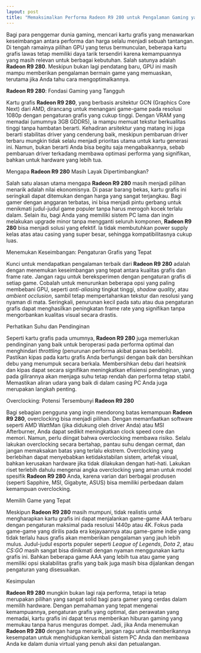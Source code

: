 ```yaml
---
layout: post
title: "Memaksimalkan Performa Radeon R9 280 untuk Pengalaman Gaming yang Memukau"
---
```


Bagi para penggemar dunia gaming, mencari kartu grafis yang menawarkan keseimbangan antara performa dan harga selalu menjadi sebuah tantangan. Di tengah ramainya pilihan GPU yang terus bermunculan, beberapa kartu grafis lawas tetap memiliki daya tarik tersendiri karena kemampuannya yang masih relevan untuk berbagai kebutuhan. Salah satunya adalah **Radeon R9 280**. Meskipun bukan lagi pendatang baru, GPU ini masih mampu memberikan pengalaman bermain game yang memuaskan, terutama jika Anda tahu cara mengoptimalkannya.

**Radeon R9 280**: Fondasi Gaming yang Tangguh

Kartu grafis **Radeon R9 280**, yang berbasis arsitektur GCN (Graphics Core Next) dari AMD, dirancang untuk menangani game-game pada resolusi 1080p dengan pengaturan grafis yang cukup tinggi. Dengan VRAM yang memadai (umumnya 3GB GDDR5), ia mampu memuat tekstur berkualitas tinggi tanpa hambatan berarti. Kehadiran arsitektur yang matang ini juga berarti stabilitas driver yang cenderung baik, meskipun pembaruan driver terbaru mungkin tidak selalu menjadi prioritas utama untuk kartu generasi ini. Namun, bukan berarti Anda bisa begitu saja mengabaikannya, sebab pembaruan driver terkadang membawa optimasi performa yang signifikan, bahkan untuk hardware yang lebih tua.

Mengapa **Radeon R9 280** Masih Layak Dipertimbangkan?

Salah satu alasan utama mengapa **Radeon R9 280** masih menjadi pilihan menarik adalah nilai ekonomisnya. Di pasar barang bekas, kartu grafis ini seringkali dapat ditemukan dengan harga yang sangat terjangkau. Bagi gamer dengan anggaran terbatas, ini bisa menjadi pintu gerbang untuk menikmati judul-judul game populer tanpa harus merogoh kocek terlalu dalam. Selain itu, bagi Anda yang memiliki sistem PC lama dan ingin melakukan upgrade minor tanpa mengganti seluruh komponen, **Radeon R9 280** bisa menjadi solusi yang efektif. Ia tidak membutuhkan power supply kelas atas atau casing yang super besar, sehingga kompatibilitasnya cukup luas.

Menemukan Keseimbangan: Pengaturan Grafis yang Tepat

Kunci untuk mendapatkan pengalaman terbaik dari **Radeon R9 280** adalah dengan menemukan keseimbangan yang tepat antara kualitas grafis dan frame rate. Jangan ragu untuk bereksperimen dengan pengaturan grafis di setiap game. Cobalah untuk menurunkan beberapa opsi yang paling membebani GPU, seperti *anti-aliasing* tingkat tinggi, *shadow quality*, atau *ambient occlusion*, sambil tetap mempertahankan tekstur dan resolusi yang nyaman di mata. Seringkali, penurunan kecil pada satu atau dua pengaturan grafis dapat menghasilkan peningkatan frame rate yang signifikan tanpa mengorbankan kualitas visual secara drastis.

Perhatikan Suhu dan Pendinginan

Seperti kartu grafis pada umumnya, **Radeon R9 280** juga memerlukan pendinginan yang baik untuk beroperasi pada performa optimal dan menghindari *throttling* (penurunan performa akibat panas berlebih). Pastikan kipas pada kartu grafis Anda berfungsi dengan baik dan bersihkan debu yang menumpuk secara berkala. Membersihkan debu dari heatsink dan kipas dapat secara signifikan meningkatkan efisiensi pendinginan, yang pada gilirannya akan menjaga suhu tetap rendah dan performa tetap stabil. Memastikan aliran udara yang baik di dalam casing PC Anda juga merupakan langkah penting.

Overclocking: Potensi Tersembunyi **Radeon R9 280**

Bagi sebagian pengguna yang ingin mendorong batas kemampuan **Radeon R9 280**, overclocking bisa menjadi pilihan. Dengan memanfaatkan software seperti AMD WattMan (jika didukung oleh driver Anda) atau MSI Afterburner, Anda dapat sedikit meningkatkan clock speed core dan memori. Namun, perlu diingat bahwa overclocking membawa risiko. Selalu lakukan overclocking secara bertahap, pantau suhu dengan cermat, dan jangan memaksakan batas yang terlalu ekstrem. Overclocking yang berlebihan dapat menyebabkan ketidakstabilan sistem, artefak visual, bahkan kerusakan hardware jika tidak dilakukan dengan hati-hati. Lakukan riset terlebih dahulu mengenai angka overclocking yang aman untuk model spesifik **Radeon R9 280** Anda, karena varian dari berbagai produsen (seperti Sapphire, MSI, Gigabyte, ASUS) bisa memiliki perbedaan dalam kemampuan overclocking.

Memilih Game yang Tepat

Meskipun **Radeon R9 280** masih mumpuni, tidak realistis untuk mengharapkan kartu grafis ini dapat menjalankan game-game AAA terbaru dengan pengaturan maksimal pada resolusi 1440p atau 4K. Fokus pada game-game yang dirilis pada era kejayaannya atau game-game indie yang tidak terlalu haus grafis akan memberikan pengalaman yang jauh lebih mulus. Judul-judul esports populer seperti *League of Legends*, *Dota 2*, atau *CS:GO* masih sangat bisa dinikmati dengan nyaman menggunakan kartu grafis ini. Bahkan beberapa game AAA yang lebih tua atau game yang memiliki opsi skalabilitas grafis yang baik juga masih bisa dijalankan dengan pengaturan yang disesuaikan.

Kesimpulan

**Radeon R9 280** mungkin bukan lagi raja performa, tetapi ia tetap merupakan pilihan yang sangat solid bagi para gamer yang cerdas dalam memilih hardware. Dengan pemahaman yang tepat mengenai kemampuannya, pengaturan grafis yang optimal, dan perawatan yang memadai, kartu grafis ini dapat terus memberikan hiburan gaming yang memukau tanpa harus menguras dompet. Jadi, jika Anda menemukan **Radeon R9 280** dengan harga menarik, jangan ragu untuk memberikannya kesempatan untuk menghidupkan kembali sistem PC Anda dan membawa Anda ke dalam dunia virtual yang penuh aksi dan petualangan.
